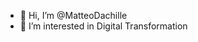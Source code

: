 - 👋 Hi, I’m @MatteoDachille
- 👀 I’m interested in Digital Transformation

<!---
matteodac95/matteodac95 is a ✨ special ✨ repository because its `README.md` (this file) appears on your GitHub profile.
You can click the Preview link to take a look at your changes.
--->
